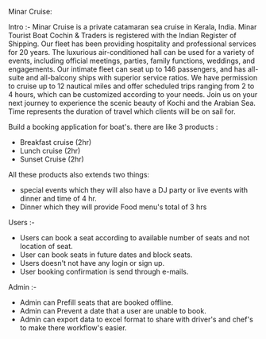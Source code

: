 Minar Cruise:

Intro :-
Minar Cruise is a private catamaran sea cruise in Kerala, India. Minar Tourist Boat Cochin & Traders is registered with the Indian Register of Shipping. Our fleet has been providing hospitality and professional services for 20 years. The luxurious air-conditioned hall can be used for a variety of events, including official meetings, parties, family functions, weddings, and engagements. Our intimate fleet can seat up to 146 passengers, and has all-suite and all-balcony ships with superior service ratios. We have permission to cruise up to 12 nautical miles and offer scheduled trips ranging from 2 to 4 hours, which can be customized according to your needs. Join us on your next journey to experience the scenic beauty of Kochi and the Arabian Sea.
Time represents the duration of travel which clients will be on sail for.

Build a booking application for boat's. there are like 3 products :
- Breakfast cruise (2hr)
- Lunch cruise (2hr)
- Sunset Cruise (2hr)

All these products also extends two things:
- special events which they will also have a DJ party or live events with dinner and time of 4 hr.
- Dinner which they will provide Food menu's total of 3 hrs

Users :-
- Users can book a seat according to available number of seats and not location of seat.
- User can book seats in future dates and block seats. 
- Users doesn't not have any login or sign up.
- User booking confirmation is send through e-mails.

Admin :-
- Admin can Prefill seats that are booked offline.
- Admin can Prevent a date that a user are unable to book.
- Admin can export data to excel format to share with driver's and chef's to make there workflow's easier.

